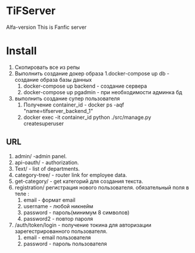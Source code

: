 # TiFServer
Alfa-version  This is Fanfic server

# Install
1. Скопировать все из репы
1. Выполнить создание докер образа
    1.docker-compose up db  - создание образа базы данных
    1. docker-compose up backend  - создание сервера
    1. docker-compose up pgadmin  - при необходимости админка бд
1. выполнить создание супер пользователя 
    1. Получение container_id - docker ps -aqf "name=tifserver_backend_1"
    1. docker exec -it container_id python ./src/manage.py createsuperuser
    





## URL
1. admin/ -admin panel.
1. api-oauth/ - authorization.
1. Text/ - list of departments.
1. category-tree/ - router link for employee data.
1. get-category/ - get категорий для создания текста.
1. registration/ регистрация нового пользователя.
    обязательный поля в теле :
    1. email - формат email
    1. username - любой никнейм
    1. password - пароль(минимум 8 символов)
    1. password2 - повтор пароля
1. /auth/token/login - получение токина для авторизации зарегестрированного пользователя.
    1. email -  email пользователя
    1. password - пароль пользователя





